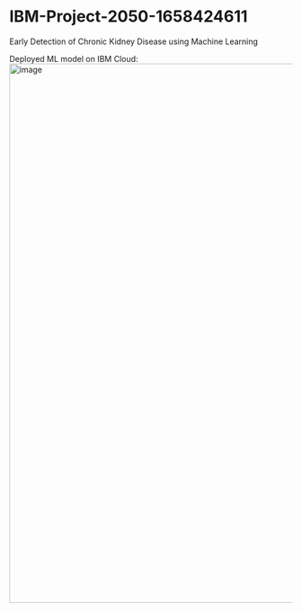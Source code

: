# IBM-Project-2050-1658424611
Early Detection of Chronic Kidney Disease using Machine Learning

Deployed ML model on IBM Cloud:
<img width="960" alt="image" src="https://user-images.githubusercontent.com/76144947/202850709-2491b723-dfea-4baf-be9c-345c17a96f07.png">
